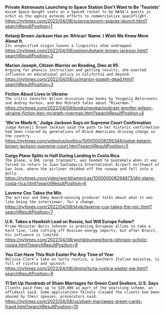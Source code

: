 **Private Astronauts Launching to Space Station Don’t Want to Be ‘Tourists’**\
`Axiom Space bought seats on a SpaceX rocket to be NASA’s guests in orbit as the agency extends efforts to commercialize spaceflight.`\
https://nytimes.com/2022/04/08/science/axiom-spacex-launch.html?searchResultPosition=1

**Ketanji Brown Jackson Has an ‘African’ Name. I Wish We Knew More About It.**\
`Its unspecified origin leaves a linguistic shoe undropped.`\
https://nytimes.com/2022/04/08/opinion/ketanji-brown-jackson.html?searchResultPosition=2

**Marion Joseph, Citizen Warrior on Reading, Dies at 95**\
`Arguing for phonics instruction and getting results, she exerted influence on educational policy in California and beyond.`\
https://nytimes.com/2022/04/08/us/marion-joseph-dead.html?searchResultPosition=3

**Fiction About Lives in Ukraine**\
`The critic Jennifer Wilson discusses new books by Yevgenia Belorusets and Andrey Kurkov, and Ben McGrath talks about “Riverman.”`\
https://nytimes.com/2022/04/08/books/review/podcast-jennifer-wilson-ukraine-fiction-ben-mcgrath-riverman.html?searchResultPosition=4

**‘We’ve Made It,’ Judge Jackson Says on Supreme Court Confirmation**\
`Judge Ketanji Brown Jackson said the path to her historic confirmation had been cleared by generations of Black Americans driving change in the country.`\
https://nytimes.com/video/us/politics/100000008295348/judge-ketanji-brown-jackson-supreme-court.html?searchResultPosition=5

**Cargo Plane Splits in Half During Landing in Costa Rica**\
`The plane, a DHL cargo transport, was headed to Guatemala when it was forced to return to Juan Santamaria International Airport northwest of San Jose, where the airliner skidded off the runway and fell into a gully.`\
https://nytimes.com/video/world/americas/100000008294873/dhl-plane-costa-rica.html?searchResultPosition=6

**Laverne Cox Takes the Mic**\
`The actress and Emmy Award-winning producer talks about what it was like being the interviewer, for a change.`\
https://nytimes.com/2022/04/08/style/laverne-cox-takes-the-mic.html?searchResultPosition=7

**U.K. Takes a Hawkish Lead on Russia, but Will Europe Follow?**\
`Prime Minister Boris Johnson is pressing European allies to take a hard line, like cutting off Russian energy imports, but after Brexit, his influence is limited.`\
https://nytimes.com/2022/04/08/world/europe/boris-johnson-scholz-russia.html?searchResultPosition=8

**You Can Have This Rich Easter Pie Any Time of Year**\
`Melissa Clark’s take on torta rustica, a Southern Italian mainstay, is full of ricotta and spinach.`\
https://nytimes.com/2022/04/08/dining/torta-rustica-easter-pie.html?searchResultPosition=9

**11 Set Up Hundreds of Sham Marriages for Green Card Seekers, U.S. Says**\
`Clients paid fees up to $30,000 as part of the yearslong scheme, an affidavit said. Some applications falsely claimed the clients had been abused by their spouses, prosecutors said.`\
https://nytimes.com/2022/04/08/us/sham-marriages-green-cards-fraud.html?searchResultPosition=10

